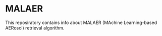 # MALAER
This reposiratory contains info about MALAER (MAchine Learning-based AERosol) retrieval algorithm.
